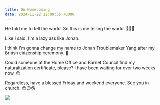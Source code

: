 ```yaml
---
title: On Homecoming
date: 2024-11-22 12:09:55 +0000
---
```


He told me to tell the world. So this is me telling the world. 🤷😂😘

Like I said, I'm a lazy ass like Jonah.

I think I'm gonna change my name to Jonah Troublemaker Yang after my British citizenship ceremony. 🤔

Could someone at the Home Office and Barnet Council find my naturalization certificate, please? I have been waiting for over two weeks now. 😒

Regardless, have a blessed Friday and weekend everyone. See you in church. 😊😉😘

![](/26bfe8c6f44dbd17db043f882e5aa47e.jpeg)